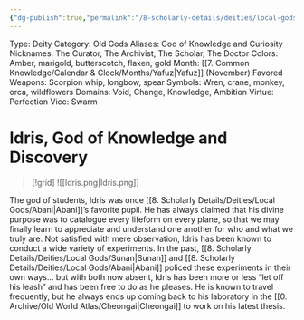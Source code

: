 ```yaml
---
{"dg-publish":true,"permalink":"/8-scholarly-details/deities/local-gods/idris/","noteIcon":""}
---
```



Type: Deity
Category: Old Gods
Aliases: God of Knowledge and Curiosity
Nicknames: The Curator, The Archivist, The Scholar, The Doctor
Colors: Amber, marigold, butterscotch, flaxen, gold
Month: [[7. Common Knowledge/Calendar & Clock/Months/Yafuz\|Yafuz]] (November)
Favored Weapons: Scorpion whip, longbow, spear
Symbols: Wren, crane, monkey, orca, wildflowers
Domains: Void, Change, Knowledge, Ambition
Virtue: Perfection
Vice: Swarm

# Idris, God of Knowledge and Discovery

>[!grid]
![[Idris.png\|Idris.png]]

The god of students, Idris was once [[8. Scholarly Details/Deities/Local Gods/Abani\|Abani]]’s favorite pupil. He has always claimed that his divine purpose was to catalogue every lifeform on every plane, so that we may finally learn to appreciate and understand one another for who and what we truly are. Not satisfied with mere observation, Idris has been known to conduct a wide variety of experiments. In the past, [[8. Scholarly Details/Deities/Local Gods/Sunan\|Sunan]] and [[8. Scholarly Details/Deities/Local Gods/Abani\|Abani]] policed these experiments in their own ways… but with both now absent, Idris has been more or less “let off his leash” and has been free to do as he pleases. He is known to travel frequently, but he always ends up coming back to his laboratory in the [[0. Archive/Old World Atlas/Cheongai\|Cheongai]] to work on his latest thesis.
